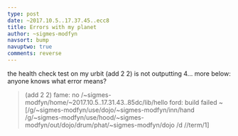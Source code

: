 ```yaml
---
type: post
date: ~2017.10.5..17.37.45..ecc8
title: Errors with my planet
author: ~sigmes-modfyn
navsort: bump
navuptwo: true
comments: reverse
---
```


the health check test on my urbit (add 2 2) is not outputting 4... more below: anyone knows what error means?

> (add 2 2)
fame: no /~sigmes-modfyn/home/~2017.10.5..17.31.43..85dc/lib/hello
ford: build failed ~[/g/~sigmes-modfyn/use/dojo/~sigmes-modfyn/inn/hand /g/~sigmes-modfyn/use/hood/~sigmes-modfyn/out/dojo/drum/phat/~sigmes-modfyn/dojo /d //term/1]